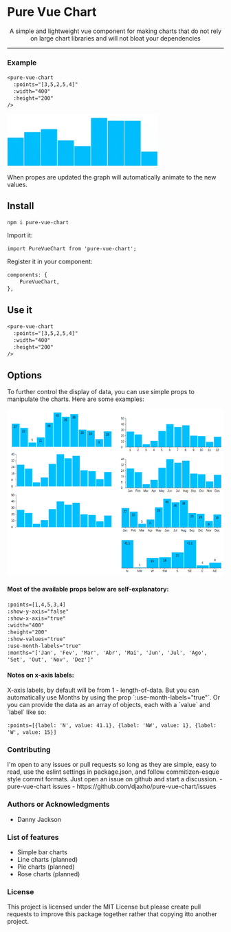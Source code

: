 <p align="center">
  <h1>Pure Vue Chart</h1>
</p>
<p align="center">
    A simple and lightweight vue component for making charts that do not rely on large chart libraries and will not bloat your dependencies
</p>
<hr/>

<h3>Example</h3>

```
<pure-vue-chart
  :points="[3,5,2,5,4]"
  :width="400"
  :height="200"
/>
```

<img src="src/assets/charts.gif" alt="charts" width="350"/>

<p>When propes are updated the graph will automatically animate to the new values.</p>

## Install
```
npm i pure-vue-chart
```
Import it:
```
import PureVueChart from 'pure-vue-chart';
```
Register it in your component:
```
components: {
    PureVueChart,
},
```
## Use it
```
<pure-vue-chart
  :points="[3,5,2,5,4]"
  :width="400"
  :height="200"
/>
```
## Options
<p>To further control the display of data, you can use simple props to manipulate the charts. Here are some examples:</p>

![](src/assets/chart-examples.png)

#### Most of the available props below are self-explanatory:
```
:points=[1,4,5,3,4]
:show-y-axis="false"
:show-x-axis="true"
:width="400"
:height="200"
:show-values="true"
:use-month-labels="true"
:months="['Jan', 'Fev', 'Mar', 'Abr', 'Mai', 'Jun', 'Jul', 'Ago', 'Set', 'Out', 'Nov', 'Dez']"
```

#### Notes on x-axis labels:
<p>
X-axis labels, by default will be from 1 - length-of-data.
But you can automatically use Months by using the prop `:use-month-labels="true"`.
Or you can provide the data as an array of objects, each with a `value` and `label` like so:
</p>

```
:points=[{label: 'N', value: 41.1}, {label: 'NW', value: 1}, {label: 'W', value: 15}]
```

<h3>Contributing</h3>
I'm open to any issues or pull requests so long as
they are simple, easy to read, use the eslint settings in package.json, 
and follow commitizen-esque style commit formats. Just open an issue on github and start a discussion.
- pure-vue-chart issues - https://github.com/djaxho/pure-vue-chart/issues

<h3>Authors or Acknowledgments</h3>
<ul>
  <li>Danny Jackson</li>
</ul>

<h3> List of features </h3>
<ul>
  <li>Simple bar charts</li>
  <li>Line charts (planned)</li>
  <li>Pie charts (planned)</li>
  <li>Rose charts (planned)</li>
</ul>

<h3>License</h3>

This project is licensed under the MIT License but please create pull requests to improve this package together rather that copying itto another project.
